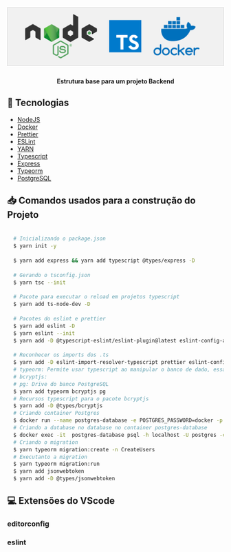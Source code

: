 <h1 align="center">
  <img alt="logo" title="logo" src=".github/logo.png" width="700px" />
</h1>

<h4 align = "center">
  Estrutura base para um projeto Backend
</h4>

## :rocket: Tecnologias

-  [NodeJS](https://nodejs.org/en/)
-  [Docker](https://docs.docker.com/)
-  [Prettier](https://prettier.io/)
-  [ESLint](https://eslint.org/)
-  [YARN](https://yarnpkg.com/)
-  [Typescript](https://www.typescriptlang.org/)
-  [Express](https://expressjs.com/pt-br/)
-  [Typeorm](https://typeorm.io/)
-  [PostgreSQL](https://www.postgresql.org/)

## 📥 Comandos usados para a construção do Projeto

```bash

  # Inicializando o package.json
  $ yarn init -y

  $ yarn add express && yarn add typescript @types/express -D

  # Gerando o tsconfig.json
  $ yarn tsc --init

  # Pacote para executar o reload em projetos typescript
  $ yarn add ts-node-dev -D
  
  # Pacotes do eslint e prettier
  $ yarn add eslint -D
  $ yarn eslint --init
  $ yarn add -D @typescript-eslint/eslint-plugin@latest eslint-config-airbnb-base@latest eslint-plugin-import@^2.20.1 @typescript-eslint/parser@latest

  # Reconhecer os imports dos .ts
  $ yarn add -D eslint-import-resolver-typescript prettier eslint-config-prettier eslint-plugin-prettier
  # typeorm: Permite usar typescript ao manipular o banco de dado, essa ténica se chama ORM(Object-relational mapping).
  # bcryptjs:
  # pg: Drive do banco PostgreSQL
  $ yarn add typeorm bcryptjs pg
  # Recursos typescript para o pacote bcryptjs
  $ yarn add -D @types/bcryptjs
  # Criando container Postgres
  $ docker run --name postgres-database -e POSTGRES_PASSWORD=docker -p 5432:5432 -d postgres
  # Criando a database no database no container postgres-database  
  $ docker exec -it  postgres-database psql -h localhost -U postgres -c "CREATE DATABASE database"
  # Criando o migration
  $ yarn typeorm migration:create -n CreateUsers
  # Executanto a migration
  $ yarn typeorm migration:run
  $ yarn add jsonwebtoken
  $ yarn add -D @types/jsonwebtoken

```
## 💻 Extensões do VScode

### editorconfig
### eslint
